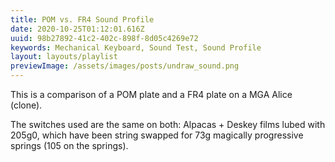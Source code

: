 ```yaml
---
title: POM vs. FR4 Sound Profile
date: 2020-10-25T01:12:01.616Z
uuid: 98b27892-41c2-402c-898f-8d05c4269e72
keywords: Mechanical Keyboard, Sound Test, Sound Profile
layout: layouts/playlist
previewImage: /assets/images/posts/undraw_sound.png
---
```

This is a comparison of a POM plate and a FR4 plate on a MGA Alice (clone).

The switches used are the same on both: Alpacas + Deskey films lubed with 205g0, which have been string swapped for 73g magically progressive springs (105 on the springs).
